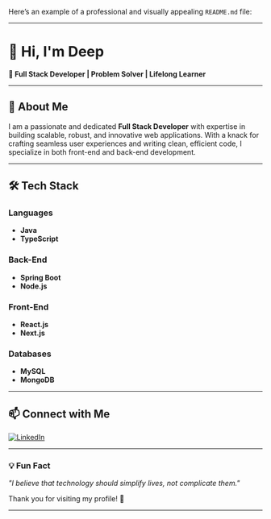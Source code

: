 Here’s an example of a professional and visually appealing `README.md` file:

---

# 👋 Hi, I'm Deep 
**🌟 Full Stack Developer | Problem Solver | Lifelong Learner**  

---

## 🚀 About Me  
I am a passionate and dedicated **Full Stack Developer** with expertise in building scalable, robust, and innovative web applications. With a knack for crafting seamless user experiences and writing clean, efficient code, I specialize in both front-end and back-end development.

---

## 🛠️ Tech Stack  

### Languages  
- **Java**   
- **TypeScript**  

### Back-End  
- **Spring Boot**  
- **Node.js**  

### Front-End  
- **React.js**  
- **Next.js**  

### Databases  
- **MySQL**  
- **MongoDB**  

---

## 📫 Connect with Me  

[![LinkedIn](https://img.shields.io/badge/LinkedIn-Connect-blue?style=flat&logo=linkedin)](https://www.linkedin.com/in/deep-govale-08262b279/)  

---

### 💡 Fun Fact  
*"I believe that technology should simplify lives, not complicate them."*  

Thank you for visiting my profile! 🌟  

---
